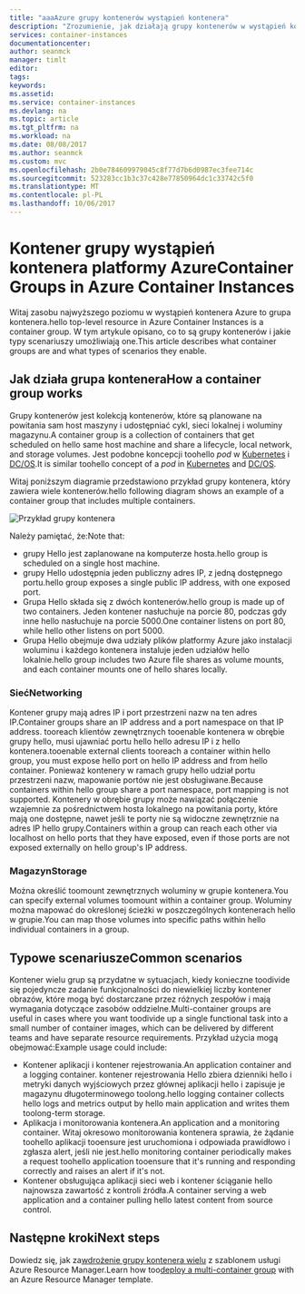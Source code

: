 ```yaml
---
title: "aaaAzure grupy kontenerów wystąpień kontenera"
description: "Zrozumienie, jak działają grupy kontenerów w wystąpień kontenera platformy Azure"
services: container-instances
documentationcenter: 
author: seanmck
manager: timlt
editor: 
tags: 
keywords: 
ms.assetid: 
ms.service: container-instances
ms.devlang: na
ms.topic: article
ms.tgt_pltfrm: na
ms.workload: na
ms.date: 08/08/2017
ms.author: seanmck
ms.custom: mvc
ms.openlocfilehash: 2b0e784609979045c8f77d7b6d0987ec3fee714c
ms.sourcegitcommit: 523283cc1b3c37c428e77850964dc1c33742c5f0
ms.translationtype: MT
ms.contentlocale: pl-PL
ms.lasthandoff: 10/06/2017
---
```

# <a name="container-groups-in-azure-container-instances"></a><span data-ttu-id="16efe-103">Kontener grupy wystąpień kontenera platformy Azure</span><span class="sxs-lookup"><span data-stu-id="16efe-103">Container Groups in Azure Container Instances</span></span>

<span data-ttu-id="16efe-104">Witaj zasobu najwyższego poziomu w wystąpień kontenera Azure to grupa kontenera.</span><span class="sxs-lookup"><span data-stu-id="16efe-104">hello top-level resource in Azure Container Instances is a container group.</span></span> <span data-ttu-id="16efe-105">W tym artykule opisano, co to są grupy kontenerów i jakie typy scenariuszy umożliwiają one.</span><span class="sxs-lookup"><span data-stu-id="16efe-105">This article describes what container groups are and what types of scenarios they enable.</span></span>

## <a name="how-a-container-group-works"></a><span data-ttu-id="16efe-106">Jak działa grupa kontenera</span><span class="sxs-lookup"><span data-stu-id="16efe-106">How a container group works</span></span>

<span data-ttu-id="16efe-107">Grupy kontenerów jest kolekcją kontenerów, które są planowane na powitania sam host maszyny i udostępniać cykl, sieci lokalnej i woluminy magazynu.</span><span class="sxs-lookup"><span data-stu-id="16efe-107">A container group is a collection of containers that get scheduled on hello same host machine and share a lifecycle, local network, and storage volumes.</span></span> <span data-ttu-id="16efe-108">Jest podobne koncepcji toohello *pod* w [Kubernetes](https://kubernetes.io/docs/concepts/workloads/pods/pod/) i [DC/OS](https://dcos.io/docs/1.9/deploying-services/pods/).</span><span class="sxs-lookup"><span data-stu-id="16efe-108">It is similar toohello concept of a *pod* in [Kubernetes](https://kubernetes.io/docs/concepts/workloads/pods/pod/) and [DC/OS](https://dcos.io/docs/1.9/deploying-services/pods/).</span></span>

<span data-ttu-id="16efe-109">Witaj poniższym diagramie przedstawiono przykład grupy kontenera, który zawiera wiele kontenerów.</span><span class="sxs-lookup"><span data-stu-id="16efe-109">hello following diagram shows an example of a container group that includes multiple containers.</span></span>

![Przykład grupy kontenera][container-groups-example]

<span data-ttu-id="16efe-111">Należy pamiętać, że:</span><span class="sxs-lookup"><span data-stu-id="16efe-111">Note that:</span></span>

- <span data-ttu-id="16efe-112">grupy Hello jest zaplanowane na komputerze hosta.</span><span class="sxs-lookup"><span data-stu-id="16efe-112">hello group is scheduled on a single host machine.</span></span>
- <span data-ttu-id="16efe-113">grupy Hello udostępnia jeden publiczny adres IP, z jedną dostępnego portu.</span><span class="sxs-lookup"><span data-stu-id="16efe-113">hello group exposes a single public IP address, with one exposed port.</span></span>
- <span data-ttu-id="16efe-114">Grupa Hello składa się z dwóch kontenerów.</span><span class="sxs-lookup"><span data-stu-id="16efe-114">hello group is made up of two containers.</span></span> <span data-ttu-id="16efe-115">Jeden kontener nasłuchuje na porcie 80, podczas gdy inne hello nasłuchuje na porcie 5000.</span><span class="sxs-lookup"><span data-stu-id="16efe-115">One container listens on port 80, while hello other listens on port 5000.</span></span>
- <span data-ttu-id="16efe-116">Grupa Hello obejmuje dwa udziały plików platformy Azure jako instalacji woluminu i każdego kontenera instaluje jeden udziałów hello lokalnie.</span><span class="sxs-lookup"><span data-stu-id="16efe-116">hello group includes two Azure file shares as volume mounts, and each container mounts one of hello shares locally.</span></span>

### <a name="networking"></a><span data-ttu-id="16efe-117">Sieć</span><span class="sxs-lookup"><span data-stu-id="16efe-117">Networking</span></span>

<span data-ttu-id="16efe-118">Kontener grupy mają adres IP i port przestrzeni nazw na ten adres IP.</span><span class="sxs-lookup"><span data-stu-id="16efe-118">Container groups share an IP address and a port namespace on that IP address.</span></span> <span data-ttu-id="16efe-119">tooreach klientów zewnętrznych tooenable kontenera w obrębie grupy hello, musi ujawniać portu hello hello adresu IP i z hello kontenera.</span><span class="sxs-lookup"><span data-stu-id="16efe-119">tooenable external clients tooreach a container within hello group, you must expose hello port on hello IP address and from hello container.</span></span> <span data-ttu-id="16efe-120">Ponieważ kontenery w ramach grupy hello udział portu przestrzeni nazw, mapowanie portów nie jest obsługiwane.</span><span class="sxs-lookup"><span data-stu-id="16efe-120">Because containers within hello group share a port namespace, port mapping is not supported.</span></span> <span data-ttu-id="16efe-121">Kontenery w obrębie grupy może nawiązać połączenie wzajemnie za pośrednictwem hosta lokalnego na powitania porty, które mają one dostępne, nawet jeśli te porty nie są widoczne zewnętrznie na adres IP hello grupy.</span><span class="sxs-lookup"><span data-stu-id="16efe-121">Containers within a group can reach each other via localhost on hello ports that they have exposed, even if those ports are not exposed externally on hello group's IP address.</span></span>

### <a name="storage"></a><span data-ttu-id="16efe-122">Magazyn</span><span class="sxs-lookup"><span data-stu-id="16efe-122">Storage</span></span>

<span data-ttu-id="16efe-123">Można określić toomount zewnętrznych woluminy w grupie kontenera.</span><span class="sxs-lookup"><span data-stu-id="16efe-123">You can specify external volumes toomount within a container group.</span></span> <span data-ttu-id="16efe-124">Woluminy można mapować do określonej ścieżki w poszczególnych kontenerach hello w grupie.</span><span class="sxs-lookup"><span data-stu-id="16efe-124">You can map those volumes into specific paths within hello individual containers in a group.</span></span>

## <a name="common-scenarios"></a><span data-ttu-id="16efe-125">Typowe scenariusze</span><span class="sxs-lookup"><span data-stu-id="16efe-125">Common scenarios</span></span>

<span data-ttu-id="16efe-126">Kontener wielu grup są przydatne w sytuacjach, kiedy konieczne toodivide się pojedyncze zadanie funkcjonalności do niewielkiej liczby kontener obrazów, które mogą być dostarczane przez różnych zespołów i mają wymagania dotyczące zasobów oddzielne.</span><span class="sxs-lookup"><span data-stu-id="16efe-126">Multi-container groups are useful in cases where you want toodivide up a single functional task into a small number of container images, which can be delivered by different teams and have separate resource requirements.</span></span> <span data-ttu-id="16efe-127">Przykład użycia mogą obejmować:</span><span class="sxs-lookup"><span data-stu-id="16efe-127">Example usage could include:</span></span>

- <span data-ttu-id="16efe-128">Kontener aplikacji i kontener rejestrowania.</span><span class="sxs-lookup"><span data-stu-id="16efe-128">An application container and a logging container.</span></span> <span data-ttu-id="16efe-129">kontener rejestrowania Hello zbiera dzienniki hello i metryki danych wyjściowych przez głównej aplikacji hello i zapisuje je magazynu długoterminowego toolong.</span><span class="sxs-lookup"><span data-stu-id="16efe-129">hello logging container collects hello logs and metrics output by hello main application and writes them toolong-term storage.</span></span>
- <span data-ttu-id="16efe-130">Aplikacja i monitorowania kontenera.</span><span class="sxs-lookup"><span data-stu-id="16efe-130">An application and a monitoring container.</span></span> <span data-ttu-id="16efe-131">Witaj okresowo monitorowania kontenera sprawia, że żądanie toohello aplikacji tooensure jest uruchomiona i odpowiada prawidłowo i zgłasza alert, jeśli nie jest.</span><span class="sxs-lookup"><span data-stu-id="16efe-131">hello monitoring container periodically makes a request toohello application tooensure that it's running and responding correctly and raises an alert if it's not.</span></span>
- <span data-ttu-id="16efe-132">Kontener obsługująca aplikacji sieci web i kontener ściąganie hello najnowsza zawartość z kontroli źródła.</span><span class="sxs-lookup"><span data-stu-id="16efe-132">A container serving a web application and a container pulling hello latest content from source control.</span></span>

## <a name="next-steps"></a><span data-ttu-id="16efe-133">Następne kroki</span><span class="sxs-lookup"><span data-stu-id="16efe-133">Next steps</span></span>

<span data-ttu-id="16efe-134">Dowiedz się, jak za[wdrożenie grupy kontenera wielu](container-instances-multi-container-group.md) z szablonem usługi Azure Resource Manager.</span><span class="sxs-lookup"><span data-stu-id="16efe-134">Learn how too[deploy a multi-container group](container-instances-multi-container-group.md) with an Azure Resource Manager template.</span></span>

<!-- IMAGES -->

[container-groups-example]: ./media/container-instances-container-groups/container-groups-example.png